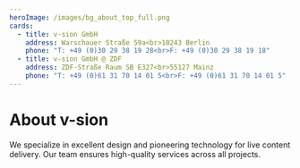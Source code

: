 ```yaml
---
heroImage: /images/bg_about_top_full.png
cards:
  - title: v-sion GmbH
    address: Warschauer Straße 59a<br>10243 Berlin
    phone: "T: +49 (0)30 29 38 19 28<br>F: +49 (0)30 29 38 19 18"
  - title: v-sion GmbH @ ZDF
    address: ZDF-Straße Raum SB E327<br>55127 Mainz
    phone: "T: +49 (0)61 31 70 14 01 5<br>F: +49 (0)61 31 70 14 01 5"
---
```


# About v-sion

We specialize in excellent design and pioneering technology for live content delivery.
Our team ensures high-quality services across all projects.
